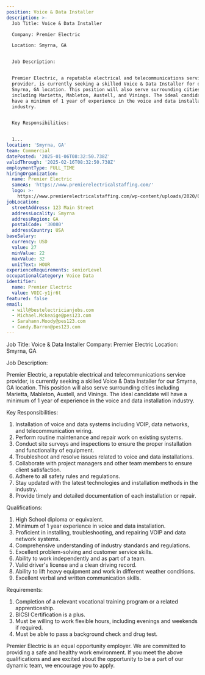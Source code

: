 ```yaml
---
position: Voice & Data Installer
description: >-
  Job Title: Voice & Data Installer

  Company: Premier Electric

  Location: Smyrna, GA


  Job Description:


  Premier Electric, a reputable electrical and telecommunications service
  provider, is currently seeking a skilled Voice & Data Installer for our
  Smyrna, GA location. This position will also serve surrounding cities
  including Marietta, Mableton, Austell, and Vinings. The ideal candidate will
  have a minimum of 1 year of experience in the voice and data installation
  industry.


  Key Responsibilities:


  1...
location: 'Smyrna, GA'
team: Commercial
datePosted: '2025-01-06T08:32:50.738Z'
validThrough: '2025-02-16T08:32:50.738Z'
employmentType: FULL_TIME
hiringOrganization:
  name: Premier Electric
  sameAs: 'https://www.premierelectricalstaffing.com/'
  logo: >-
    https://www.premierelectricalstaffing.com/wp-content/uploads/2020/05/Premier-Electrical-Staffing-logo.png
jobLocation:
  streetAddress: 123 Main Street
  addressLocality: Smyrna
  addressRegion: GA
  postalCode: '30080'
  addressCountry: USA
baseSalary:
  currency: USD
  value: 27
  minValue: 22
  maxValue: 32
  unitText: HOUR
experienceRequirements: seniorLevel
occupationalCategory: Voice Data
identifier:
  name: Premier Electric
  value: VOIC-y1jr6t
featured: false
email:
  - will@bestelectricianjobs.com
  - Michael.Mckeaige@pes123.com
  - Sarahann.Moody@pes123.com
  - Candy.Barron@pes123.com
---
```




Job Title: Voice & Data Installer
Company: Premier Electric
Location: Smyrna, GA

Job Description:

Premier Electric, a reputable electrical and telecommunications service provider, is currently seeking a skilled Voice & Data Installer for our Smyrna, GA location. This position will also serve surrounding cities including Marietta, Mableton, Austell, and Vinings. The ideal candidate will have a minimum of 1 year of experience in the voice and data installation industry.

Key Responsibilities:

1. Installation of voice and data systems including VOIP, data networks, and telecommunication wiring.
2. Perform routine maintenance and repair work on existing systems.
3. Conduct site surveys and inspections to ensure the proper installation and functionality of equipment.
4. Troubleshoot and resolve issues related to voice and data installations.
5. Collaborate with project managers and other team members to ensure client satisfaction.
6. Adhere to all safety rules and regulations.
7. Stay updated with the latest technologies and installation methods in the industry.
8. Provide timely and detailed documentation of each installation or repair.

Qualifications:

1. High School diploma or equivalent.
2. Minimum of 1 year experience in voice and data installation.
3. Proficient in installing, troubleshooting, and repairing VOIP and data network systems.
4. Comprehensive understanding of industry standards and regulations.
5. Excellent problem-solving and customer service skills.
6. Ability to work independently and as part of a team.
7. Valid driver's license and a clean driving record.
8. Ability to lift heavy equipment and work in different weather conditions.
9. Excellent verbal and written communication skills.

Requirements:

1. Completion of a relevant vocational training program or a related apprenticeship.
2. BICSI Certification is a plus.
3. Must be willing to work flexible hours, including evenings and weekends if required.
4. Must be able to pass a background check and drug test.

Premier Electric is an equal opportunity employer. We are committed to providing a safe and healthy work environment. If you meet the above qualifications and are excited about the opportunity to be a part of our dynamic team, we encourage you to apply.
